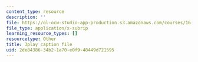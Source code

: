 ```yaml
---
content_type: resource
description: ''
file: https://ol-ocw-studio-app-production.s3.amazonaws.com/courses/16-687-private-pilot-ground-school-january-iap-2019/2de8438634b21a70e0f948449d721595_n068fel-W9I.srt
file_type: application/x-subrip
learning_resource_types: []
resourcetype: Other
title: 3play caption file
uid: 2de84386-34b2-1a70-e0f9-48449d721595
---
```

